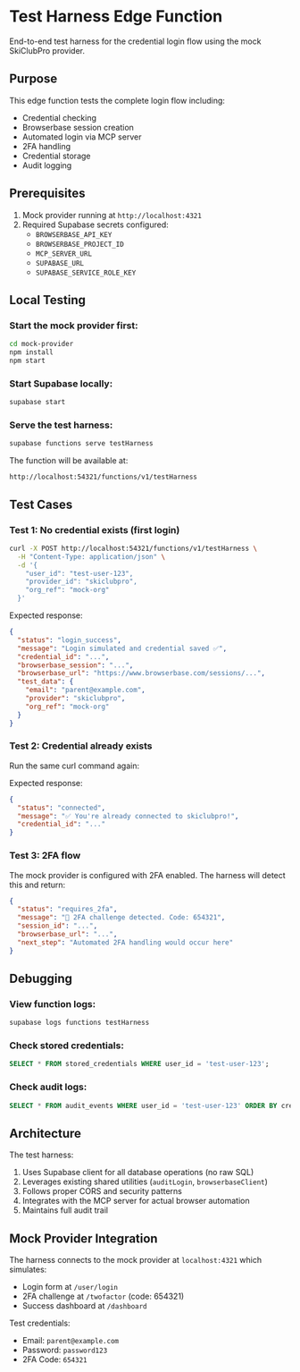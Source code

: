 # Test Harness Edge Function

End-to-end test harness for the credential login flow using the mock SkiClubPro provider.

## Purpose

This edge function tests the complete login flow including:
- Credential checking
- Browserbase session creation
- Automated login via MCP server
- 2FA handling
- Credential storage
- Audit logging

## Prerequisites

1. Mock provider running at `http://localhost:4321`
2. Required Supabase secrets configured:
   - `BROWSERBASE_API_KEY`
   - `BROWSERBASE_PROJECT_ID`
   - `MCP_SERVER_URL`
   - `SUPABASE_URL`
   - `SUPABASE_SERVICE_ROLE_KEY`

## Local Testing

### Start the mock provider first:
```bash
cd mock-provider
npm install
npm start
```

### Start Supabase locally:
```bash
supabase start
```

### Serve the test harness:
```bash
supabase functions serve testHarness
```

The function will be available at:
```
http://localhost:54321/functions/v1/testHarness
```

## Test Cases

### Test 1: No credential exists (first login)
```bash
curl -X POST http://localhost:54321/functions/v1/testHarness \
  -H "Content-Type: application/json" \
  -d '{
    "user_id": "test-user-123",
    "provider_id": "skiclubpro",
    "org_ref": "mock-org"
  }'
```

Expected response:
```json
{
  "status": "login_success",
  "message": "Login simulated and credential saved ✅",
  "credential_id": "...",
  "browserbase_session": "...",
  "browserbase_url": "https://www.browserbase.com/sessions/...",
  "test_data": {
    "email": "parent@example.com",
    "provider": "skiclubpro",
    "org_ref": "mock-org"
  }
}
```

### Test 2: Credential already exists
Run the same curl command again:

Expected response:
```json
{
  "status": "connected",
  "message": "✅ You're already connected to skiclubpro!",
  "credential_id": "..."
}
```

### Test 3: 2FA flow
The mock provider is configured with 2FA enabled. The harness will detect this and return:

```json
{
  "status": "requires_2fa",
  "message": "🔐 2FA challenge detected. Code: 654321",
  "session_id": "...",
  "browserbase_url": "...",
  "next_step": "Automated 2FA handling would occur here"
}
```

## Debugging

### View function logs:
```bash
supabase logs functions testHarness
```

### Check stored credentials:
```sql
SELECT * FROM stored_credentials WHERE user_id = 'test-user-123';
```

### Check audit logs:
```sql
SELECT * FROM audit_events WHERE user_id = 'test-user-123' ORDER BY created_at DESC;
```

## Architecture

The test harness:
1. Uses Supabase client for all database operations (no raw SQL)
2. Leverages existing shared utilities (`auditLogin`, `browserbaseClient`)
3. Follows proper CORS and security patterns
4. Integrates with the MCP server for actual browser automation
5. Maintains full audit trail

## Mock Provider Integration

The harness connects to the mock provider at `localhost:4321` which simulates:
- Login form at `/user/login`
- 2FA challenge at `/twofactor` (code: 654321)
- Success dashboard at `/dashboard`

Test credentials:
- Email: `parent@example.com`
- Password: `password123`
- 2FA Code: `654321`
